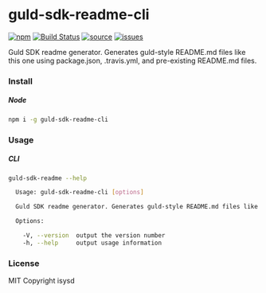 # guld-sdk-readme-cli

[![npm](https://img.shields.io/npm/v/guld-sdk-readme-cli.svg)](https://www.npmjs.com/package/guld-sdk-readme-cli) [![Build Status](https://travis-ci.org/guldcoin/tech-js-node_modules-guld-sdk-readme-cli.svg?branch=guld)](https://travis-ci.org/guldcoin/tech-js-node_modules-guld-sdk-readme-cli) [![source](https://img.shields.io/badge/source-bitbucket-blue.svg)](https://bitbucket.org/guld/tech-js-node_modules-guld-sdk-readme-cli) [![issues](https://img.shields.io/badge/issues-bitbucket-yellow.svg)](https://bitbucket.org/guld/tech-js-node_modules-guld-sdk-readme-cli/issues)

Guld SDK readme generator. Generates guld-style README.md files like this one using package.json, .travis.yml, and pre-existing README.md files.

### Install

##### Node

```sh
npm i -g guld-sdk-readme-cli
```

### Usage

##### CLI

```sh
guld-sdk-readme --help

  Usage: guld-sdk-readme-cli [options]

  Guld SDK readme generator. Generates guld-style README.md files like this one using package.json, .travis.yml, and pre-existing README.md files.

  Options:

    -V, --version  output the version number
    -h, --help     output usage information

```

### License

MIT Copyright isysd

